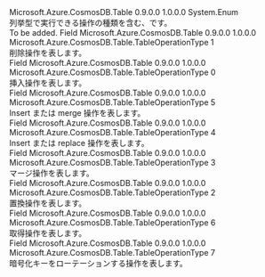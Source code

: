 <Type Name="TableOperationType" FullName="Microsoft.Azure.CosmosDB.Table.TableOperationType">
  <TypeSignature Language="C#" Value="public enum TableOperationType" />
  <TypeSignature Language="ILAsm" Value=".class public auto ansi sealed TableOperationType extends System.Enum" />
  <TypeSignature Language="DocId" Value="T:Microsoft.Azure.CosmosDB.Table.TableOperationType" />
  <TypeSignature Language="VB.NET" Value="Public Enum TableOperationType" />
  <TypeSignature Language="F#" Value="type TableOperationType = " />
  <AssemblyInfo>
    <AssemblyName>Microsoft.Azure.CosmosDB.Table</AssemblyName>
    <AssemblyVersion>0.9.0.0</AssemblyVersion>
    <AssemblyVersion>1.0.0.0</AssemblyVersion>
  </AssemblyInfo>
  <Base>
    <BaseTypeName>System.Enum</BaseTypeName>
  </Base>
  <Docs>
    <summary>
            列挙型で実行できる操作の種類を含む、<see cref="T:Microsoft.Azure.CosmosDB.Table.TableOperation" />です。
            </summary>
    <remarks>To be added.</remarks>
  </Docs>
  <Members>
    <Member MemberName="Delete">
      <MemberSignature Language="C#" Value="Delete" />
      <MemberSignature Language="ILAsm" Value=".field public static literal valuetype Microsoft.Azure.CosmosDB.Table.TableOperationType Delete = int32(1)" />
      <MemberSignature Language="DocId" Value="F:Microsoft.Azure.CosmosDB.Table.TableOperationType.Delete" />
      <MemberSignature Language="VB.NET" Value="Delete" />
      <MemberSignature Language="F#" Value="Delete = 1" Usage="Microsoft.Azure.CosmosDB.Table.TableOperationType.Delete" />
      <MemberType>Field</MemberType>
      <AssemblyInfo>
        <AssemblyName>Microsoft.Azure.CosmosDB.Table</AssemblyName>
        <AssemblyVersion>0.9.0.0</AssemblyVersion>
        <AssemblyVersion>1.0.0.0</AssemblyVersion>
      </AssemblyInfo>
      <ReturnValue>
        <ReturnType>Microsoft.Azure.CosmosDB.Table.TableOperationType</ReturnType>
      </ReturnValue>
      <MemberValue>1</MemberValue>
      <Docs>
        <summary>
            削除操作を表します。
            </summary>
      </Docs>
    </Member>
    <Member MemberName="Insert">
      <MemberSignature Language="C#" Value="Insert" />
      <MemberSignature Language="ILAsm" Value=".field public static literal valuetype Microsoft.Azure.CosmosDB.Table.TableOperationType Insert = int32(0)" />
      <MemberSignature Language="DocId" Value="F:Microsoft.Azure.CosmosDB.Table.TableOperationType.Insert" />
      <MemberSignature Language="VB.NET" Value="Insert" />
      <MemberSignature Language="F#" Value="Insert = 0" Usage="Microsoft.Azure.CosmosDB.Table.TableOperationType.Insert" />
      <MemberType>Field</MemberType>
      <AssemblyInfo>
        <AssemblyName>Microsoft.Azure.CosmosDB.Table</AssemblyName>
        <AssemblyVersion>0.9.0.0</AssemblyVersion>
        <AssemblyVersion>1.0.0.0</AssemblyVersion>
      </AssemblyInfo>
      <ReturnValue>
        <ReturnType>Microsoft.Azure.CosmosDB.Table.TableOperationType</ReturnType>
      </ReturnValue>
      <MemberValue>0</MemberValue>
      <Docs>
        <summary>
            挿入操作を表します。
            </summary>
      </Docs>
    </Member>
    <Member MemberName="InsertOrMerge">
      <MemberSignature Language="C#" Value="InsertOrMerge" />
      <MemberSignature Language="ILAsm" Value=".field public static literal valuetype Microsoft.Azure.CosmosDB.Table.TableOperationType InsertOrMerge = int32(5)" />
      <MemberSignature Language="DocId" Value="F:Microsoft.Azure.CosmosDB.Table.TableOperationType.InsertOrMerge" />
      <MemberSignature Language="VB.NET" Value="InsertOrMerge" />
      <MemberSignature Language="F#" Value="InsertOrMerge = 5" Usage="Microsoft.Azure.CosmosDB.Table.TableOperationType.InsertOrMerge" />
      <MemberType>Field</MemberType>
      <AssemblyInfo>
        <AssemblyName>Microsoft.Azure.CosmosDB.Table</AssemblyName>
        <AssemblyVersion>0.9.0.0</AssemblyVersion>
        <AssemblyVersion>1.0.0.0</AssemblyVersion>
      </AssemblyInfo>
      <ReturnValue>
        <ReturnType>Microsoft.Azure.CosmosDB.Table.TableOperationType</ReturnType>
      </ReturnValue>
      <MemberValue>5</MemberValue>
      <Docs>
        <summary>
            Insert または merge 操作を表します。
            </summary>
      </Docs>
    </Member>
    <Member MemberName="InsertOrReplace">
      <MemberSignature Language="C#" Value="InsertOrReplace" />
      <MemberSignature Language="ILAsm" Value=".field public static literal valuetype Microsoft.Azure.CosmosDB.Table.TableOperationType InsertOrReplace = int32(4)" />
      <MemberSignature Language="DocId" Value="F:Microsoft.Azure.CosmosDB.Table.TableOperationType.InsertOrReplace" />
      <MemberSignature Language="VB.NET" Value="InsertOrReplace" />
      <MemberSignature Language="F#" Value="InsertOrReplace = 4" Usage="Microsoft.Azure.CosmosDB.Table.TableOperationType.InsertOrReplace" />
      <MemberType>Field</MemberType>
      <AssemblyInfo>
        <AssemblyName>Microsoft.Azure.CosmosDB.Table</AssemblyName>
        <AssemblyVersion>0.9.0.0</AssemblyVersion>
        <AssemblyVersion>1.0.0.0</AssemblyVersion>
      </AssemblyInfo>
      <ReturnValue>
        <ReturnType>Microsoft.Azure.CosmosDB.Table.TableOperationType</ReturnType>
      </ReturnValue>
      <MemberValue>4</MemberValue>
      <Docs>
        <summary>
            Insert または replace 操作を表します。
            </summary>
      </Docs>
    </Member>
    <Member MemberName="Merge">
      <MemberSignature Language="C#" Value="Merge" />
      <MemberSignature Language="ILAsm" Value=".field public static literal valuetype Microsoft.Azure.CosmosDB.Table.TableOperationType Merge = int32(3)" />
      <MemberSignature Language="DocId" Value="F:Microsoft.Azure.CosmosDB.Table.TableOperationType.Merge" />
      <MemberSignature Language="VB.NET" Value="Merge" />
      <MemberSignature Language="F#" Value="Merge = 3" Usage="Microsoft.Azure.CosmosDB.Table.TableOperationType.Merge" />
      <MemberType>Field</MemberType>
      <AssemblyInfo>
        <AssemblyName>Microsoft.Azure.CosmosDB.Table</AssemblyName>
        <AssemblyVersion>0.9.0.0</AssemblyVersion>
        <AssemblyVersion>1.0.0.0</AssemblyVersion>
      </AssemblyInfo>
      <ReturnValue>
        <ReturnType>Microsoft.Azure.CosmosDB.Table.TableOperationType</ReturnType>
      </ReturnValue>
      <MemberValue>3</MemberValue>
      <Docs>
        <summary>
            マージ操作を表します。
            </summary>
      </Docs>
    </Member>
    <Member MemberName="Replace">
      <MemberSignature Language="C#" Value="Replace" />
      <MemberSignature Language="ILAsm" Value=".field public static literal valuetype Microsoft.Azure.CosmosDB.Table.TableOperationType Replace = int32(2)" />
      <MemberSignature Language="DocId" Value="F:Microsoft.Azure.CosmosDB.Table.TableOperationType.Replace" />
      <MemberSignature Language="VB.NET" Value="Replace" />
      <MemberSignature Language="F#" Value="Replace = 2" Usage="Microsoft.Azure.CosmosDB.Table.TableOperationType.Replace" />
      <MemberType>Field</MemberType>
      <AssemblyInfo>
        <AssemblyName>Microsoft.Azure.CosmosDB.Table</AssemblyName>
        <AssemblyVersion>0.9.0.0</AssemblyVersion>
        <AssemblyVersion>1.0.0.0</AssemblyVersion>
      </AssemblyInfo>
      <ReturnValue>
        <ReturnType>Microsoft.Azure.CosmosDB.Table.TableOperationType</ReturnType>
      </ReturnValue>
      <MemberValue>2</MemberValue>
      <Docs>
        <summary>
            置換操作を表します。
            </summary>
      </Docs>
    </Member>
    <Member MemberName="Retrieve">
      <MemberSignature Language="C#" Value="Retrieve" />
      <MemberSignature Language="ILAsm" Value=".field public static literal valuetype Microsoft.Azure.CosmosDB.Table.TableOperationType Retrieve = int32(6)" />
      <MemberSignature Language="DocId" Value="F:Microsoft.Azure.CosmosDB.Table.TableOperationType.Retrieve" />
      <MemberSignature Language="VB.NET" Value="Retrieve" />
      <MemberSignature Language="F#" Value="Retrieve = 6" Usage="Microsoft.Azure.CosmosDB.Table.TableOperationType.Retrieve" />
      <MemberType>Field</MemberType>
      <AssemblyInfo>
        <AssemblyName>Microsoft.Azure.CosmosDB.Table</AssemblyName>
        <AssemblyVersion>0.9.0.0</AssemblyVersion>
        <AssemblyVersion>1.0.0.0</AssemblyVersion>
      </AssemblyInfo>
      <ReturnValue>
        <ReturnType>Microsoft.Azure.CosmosDB.Table.TableOperationType</ReturnType>
      </ReturnValue>
      <MemberValue>6</MemberValue>
      <Docs>
        <summary>
            取得操作を表します。
            </summary>
      </Docs>
    </Member>
    <Member MemberName="RotateEncryptionKey">
      <MemberSignature Language="C#" Value="RotateEncryptionKey" />
      <MemberSignature Language="ILAsm" Value=".field public static literal valuetype Microsoft.Azure.CosmosDB.Table.TableOperationType RotateEncryptionKey = int32(7)" />
      <MemberSignature Language="DocId" Value="F:Microsoft.Azure.CosmosDB.Table.TableOperationType.RotateEncryptionKey" />
      <MemberSignature Language="VB.NET" Value="RotateEncryptionKey" />
      <MemberSignature Language="F#" Value="RotateEncryptionKey = 7" Usage="Microsoft.Azure.CosmosDB.Table.TableOperationType.RotateEncryptionKey" />
      <MemberType>Field</MemberType>
      <AssemblyInfo>
        <AssemblyName>Microsoft.Azure.CosmosDB.Table</AssemblyName>
        <AssemblyVersion>0.9.0.0</AssemblyVersion>
        <AssemblyVersion>1.0.0.0</AssemblyVersion>
      </AssemblyInfo>
      <ReturnValue>
        <ReturnType>Microsoft.Azure.CosmosDB.Table.TableOperationType</ReturnType>
      </ReturnValue>
      <MemberValue>7</MemberValue>
      <Docs>
        <summary>
            暗号化キーをローテーションする操作を表します。
            </summary>
      </Docs>
    </Member>
  </Members>
</Type>